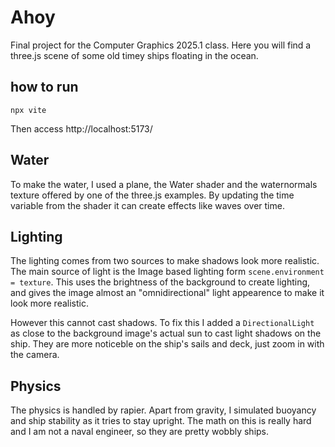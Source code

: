 # Ahoy

Final project for the Computer Graphics 2025.1 class. Here you will find a three.js scene of some old timey ships floating in the ocean.

## how to run 
`npx vite`

Then access http://localhost:5173/

## Water 
To make the water, I used a plane, the Water shader and the waternormals texture offered by one of the three.js examples. By updating the time variable from the shader it can create effects like waves over time.

## Lighting
The lighting comes from two sources to make shadows look more realistic. The main source of light is the Image based lighting form `scene.environment = texture`. This uses the brightness of the background to create lighting, and gives the image almost an "omnidirectional" light appearence to make it look more realistic. 

However this cannot cast shadows. To fix this I added a `DirectionalLight` as close to the background image's actual sun to cast light shadows on the ship. They are more noticeble on the ship's sails and deck, just zoom in with the camera.

## Physics
The physics is handled by rapier. Apart from gravity, I simulated buoyancy and ship stability as it tries to stay upright. The math on this is really hard and I am not a naval engineer, so they are pretty wobbly ships.